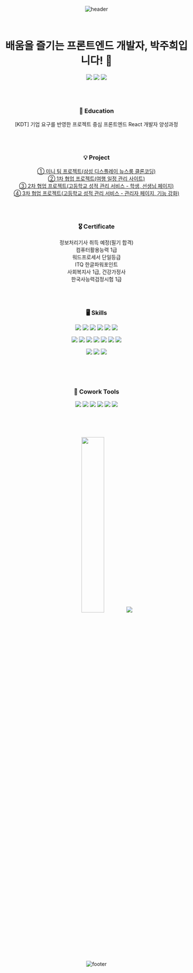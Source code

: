 <div align=center>

![header](https://capsule-render.vercel.app/api?type=shark&color=ffe999&height=100&section=header&animation=fadeIn&fontAlignY=100)

<br>

# 배움을 즐기는 프론트엔드 개발자, 박주희입니다! 👋  

<a href="https://github.com/heeheepark"><img src="https://hits.seeyoufarm.com/api/count/incr/badge.svg?url=https%3A%2F%2Fgithub.com%2Fheeheepark&count_bg=%239C9C9C&title_bg=%23699DFF&icon=&icon_color=%23E7E7E7&title=Visit&edge_flat=false"/></a> <a href="pjh9641@gmial.com"><img src="https://img.shields.io/badge/mail-EA4335?style=flat&logo=gmail&logoColor=white" /></a>
 <a href="https://heeheepark.notion.site/heeheepark/2b762785719146dc916ca94b056e46d1"><img src="https://img.shields.io/badge/Notion-000000?style=flat&logo=Notion&logoColor=white" /></a>

<br>
<br>


### 🐣 Education
[KDT] 기업 요구를 반영한 프로젝트 중심 프론트엔드 React 개발자 양성과정

  <br><br>

### 💡 Project
<a href="https://github.com/heeheepark/samsung-display-newsroom-clone-coding">① 미니 팀 프로젝트(삼성 디스플레이 뉴스룸 클론코딩)</a> <br>
<a href="https://github.com/heeheepark/travel-todo">② 1차 협업 프로젝트(여행 일정 관리 사이트)</a> <br>
<a href="https://github.com/heeheepark/hischool">③ 2차 협업 프로젝트(고등학교 성적 관리 서비스 - 학생, 선생님 페이지)</a> <br>
<a href="https://github.com/heeheepark/hischool-admin">④ 3차 협업 프로젝트(고등학교 성적 관리 서비스 - 관리자 페이지, 기능 강화)</a> 
 
 

<br><br>


### 🎖️ Certificate
 정보처리기사 취득 예정(필기 합격) <br>
 컴퓨터활용능력 1급 <br>
 워드프로세서 단일등급 <br>
 ITQ 한글파워포인트 <br>
 사회복지사 1급, 건강가정사 <br>
 한국사능력검정시험 1급 <br>

<br><br>


<!-- <p align='center'>
  <a href="https://github.com/kyechan99/capsule-render/labels/Idea">
    <img src="https://img.shields.io/badge/IDEA%20ISSUE%20-%23F7DF1E.svg?&style=for-the-badge&&logoColor=white"/>
  </a>
  <a href="#demo">
    <img src="https://img.shields.io/badge/DEMO%20-%234FC08D.svg?&style=for-the-badge&&logoColor=white"/>
  </a>
</p> -->

### 🖥️ Skills 
<img src="https://img.shields.io/badge/HTML5-E34F26?style=flat&logo=HTML5&logoColor=white" /> <img src="https://img.shields.io/badge/CSS3-1572B6?style=flat&logo=CSS3&logoColor=white" /> <img src="https://img.shields.io/badge/JavaScript-F7DF1E?style=flat&logo=JavaScript&logoColor=white" /> <img src="https://img.shields.io/badge/React-61DAFB?style=flat&logo=React&logoColor=white" />
 <img src="https://img.shields.io/badge/Git-F05032?style=flat&logo=git&logoColor=white" /> <img src="https://img.shields.io/badge/Axios-5A29E4?style=flat&logo=axios&logoColor=white" />
<br>

 <img src="https://img.shields.io/badge/Photoshop-31A8FF?style=flat&logo=adobephotoshop&logoColor=white" /> <img src="https://img.shields.io/badge/Bootstrap-7952B3?style=flat&logo=Bootstrap&logoColor=white" /> <img src="https://img.shields.io/badge/Tailwindcss-06B6D4?style=flat&logo=tailwindcss&logoColor=white" /> <img src="https://img.shields.io/badge/AntDesign-0170FE?style=flat&logo=antdesign&logoColor=white" /> <img src="https://img.shields.io/badge/SCSS-CC6699?style=flat&logo=sass&logoColor=white" />  <img src="https://img.shields.io/badge/Styled_component-DB7093?style=flat&logo=styledcomponents&logoColor=white" /> <img src="https://img.shields.io/badge/fontawesome-528DD7?style=flat&logo=fontawesome&logoColor=white" />
<br>

<img src="https://img.shields.io/badge/Word-2B579A?style=flat&logo=microsoftword&logoColor=white" /> <img src="https://img.shields.io/badge/Excel-217346?style=flat&logo=microsoftexcel&logoColor=white" /> <img src="https://img.shields.io/badge/PowerPoint-B7472A?style=flat&logo=microsoftpowerpoint&logoColor=white" />

<br><br><br>
  
### 🤝 Cowork Tools
<img src="https://img.shields.io/badge/GitHub-181717?style=flat&logo=GitHub&logoColor=white" /> <img src="https://img.shields.io/badge/Sourcetree-0052CC?style=flat&logo=Sourcetree&logoColor=white" /> <img src="https://img.shields.io/badge/Slack-4A154B?style=flat&logo=Slack&logoColor=white" /> <img src="https://img.shields.io/badge/Notion-000000?style=flat&logo=Notion&logoColor=white" /> <img src="https://img.shields.io/badge/Figma-F24E1E?style=flat&logo=figma&logoColor=white" /> <img src="https://img.shields.io/badge/Swagger-85EA2D?style=flat&logo=swagger&logoColor=white" />

<br><br><br>

<img src="https://github-readme-stats.vercel.app/api/top-langs/?username=heeheepark&layout=compact" width="35%">
<img src="https://github-readme-stats.vercel.app/api?username=heeheepark&show_icons=true" >

<br><br>

![footer](https://capsule-render.vercel.app/api?type=shark&color=ffe999&height=100&section=footer&animation=fadeIn&fontAlignY=100)
</div>
